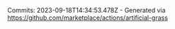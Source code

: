 Commits: 2023-09-18T14:34:53.478Z - Generated via https://github.com/marketplace/actions/artificial-grass
<br>
